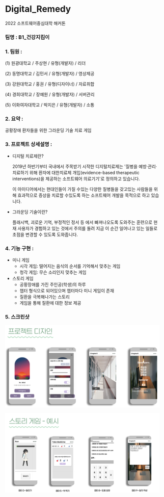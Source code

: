 # Digital_Remedy
2022 소프트웨어중심대학 해커톤

### 팀명 : B1_건강지킴이

### 1. 팀원 :

(1) 원광대학교 / 주상현 / 유형(개발자) / 리더

(2) 동명대학교 / 김민서 / 유형(개발자) / 영상제공

(3) 강원대학교 / 홍권 / 유형(디자이너) / 자료취합

(4) 경희대학교 / 장예원 / 유형(개발자) / 서버관리

(5) 이화여자대학교 / 박지은 / 유형(개발자) / 소통

### 2. 요약 :

공황장애 환자들을 위한 그라운딩 기술 치료 게임

### 3. 프로젝트 상세설명 :

- 디지털 치료제란?
    
    2019년 하반기부터 국내에서 주목받기 시작한 디지털치료제는 '질병을 예방·관리·치료하기 위해 환자에 대한치료제 개입(evidence-based therapeutic interventions)을 제공하는 소프트웨어 의료기기'로 정의하고 있습니다.
    
    이 아이디어에서는 현대인들이 가질 수있는 다양한 질병들을 갖고있는 사람들을 위해 효과적으로 증상을 치료할 수있도록 하는 소프트웨어 개발을 목적으로 하고 있습니다.
    
- 그라운딩 기술이란?
    
    플래시백, 괴로운 기억, 부정적인 정서 등 에서 빠져나오도록 도와주는 훈련으로 현재 사용자가 경험하고 있는 것에서 주의를 돌려 지금 이 순간 일어나고 있는 일들로 초점을 변경할 수 있도록 도와줍니다.
    

### 4. 기능 구현 :

- 미니 게임
    - 시각 게임: 떨어지는 음식의 순서를 기억해서 맞추는 게임
    - 청각 게임: 무슨 소리인지 맞추는 게임
- 스토리 게임
    - 공황장애를 가진 주인공(학생)의 하루
    - 챕터 형식으로 되어있으며 챕터마다 미니 게임이 존재
    - 질환을 극복해나가는 스토리
    - 게임을 통해 질환에 대한 정보 제공

### 5. 스크린샷

![Untitled](image/1.png)

![Untitled](image/2.png)
